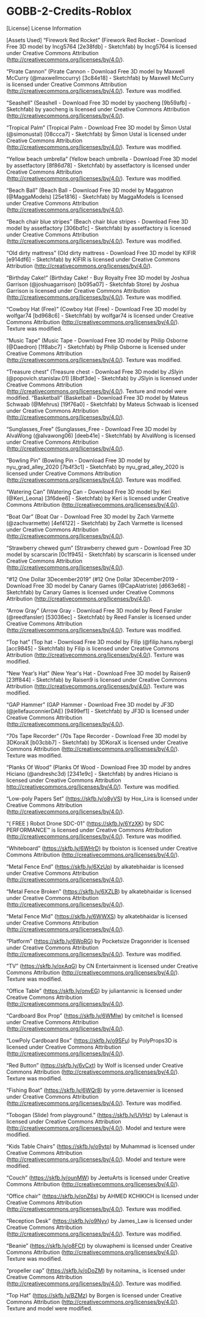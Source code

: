 # GOBB-2-Credits-Roblox

[License]
License Information

[Assets Used]
“Firework Red Rocket” (Firework Red Rocket - Download Free 3D model by Incg5764 [2e38fdb] - Sketchfab) by
Incg5764 is licensed under Creative Commons Attribution
(http://creativecommons.org/licenses/by/4.0/).

“Pirate Cannon” (Pirate Cannon - Download Free 3D model by Maxwell McCurry (@maxwellmccurry) [3c84e18] - Sketchfab) by
Maxwell McCurry is licensed under Creative Commons Attribution
(http://creativecommons.org/licenses/by/4.0/).
Texture was modified.

“Seashell” (Seashell - Download Free 3D model by yaocheng [9b59afb] - Sketchfab) by
yaocheng is licensed under Creative Commons Attribution
(http://creativecommons.org/licenses/by/4.0/).

“Tropical Palm” (Tropical Palm - Download Free 3D model by Šimon Ustal (@simonustal) [08ccca7] - Sketchfab) by
Šimon Ustal is licensed under Creative Commons Attribution
(http://creativecommons.org/licenses/by/4.0/).
Texture was modified.

“Yellow beach umbrella” (Yellow beach umbrella - Download Free 3D model by assetfactory [8f86d78] - Sketchfab) by
assetfactory is licensed under Creative Commons Attribution
(http://creativecommons.org/licenses/by/4.0/).
Texture was modified.

“Beach Ball” (Beach Ball - Download Free 3D model by Maggatron (@MaggaModels) [25e1816] - Sketchfab) by
MaggaModels is licensed under Creative Commons Attribution
(http://creativecommons.org/licenses/by/4.0/).

“Beach chair blue stripes” (Beach chair blue stripes - Download Free 3D model by assetfactory [306bd1c] - Sketchfab) by
assetfactory is licensed under Creative Commons Attribution
(http://creativecommons.org/licenses/by/4.0/).
Texture was modified.

“Old dirty mattress” (Old dirty mattress - Download Free 3D model by KIFIR [e914df6] - Sketchfab) by
KIFIR is licensed under Creative Commons Attribution
(http://creativecommons.org/licenses/by/4.0/).

“Birthday Cake!” (Birthday Cake! - Buy Royalty Free 3D model by Joshua Garrison (@joshuagarrison) [b095a07] - Sketchfab Store) by
Joshua Garrison is licensed under Creative Commons Attribution
(http://creativecommons.org/licenses/by/4.0/).
Texture was modified.

“Cowboy Hat (Free)” (Cowboy Hat (Free) - Download Free 3D model by wolfgar74 [bd968c6] - Sketchfab) by
wolfgar74 is licensed under Creative Commons Attribution
(http://creativecommons.org/licenses/by/4.0/).
Texture was modified.

“Music Tape” (Music Tape - Download Free 3D model by Philip Osborne (@Daedron) [1f8abc7] - Sketchfab) by
Philip Osborne is licensed under Creative Commons Attribution
(http://creativecommons.org/licenses/by/4.0/).
Texture was modified.

“Treasure chest” (Treasure chest - Download Free 3D model by JSlyin (@popovich.stanislav.01) [8bdf3de] - Sketchfab) by
JSlyin is licensed under Creative Commons Attribution
(http://creativecommons.org/licenses/by/4.0/).
Texture and model were modified.
“Basketball” (Basketball - Download Free 3D model by Mateus Schwaab (@Mehrus) [19f76a0] - Sketchfab) by
Mateus Schwaab is licensed under Creative Commons Attribution
(http://creativecommons.org/licenses/by/4.0/).

“Sunglasses_Free” (Sunglasses_Free - Download Free 3D model by AlvaWong (@alvawong06) [deeb41e] - Sketchfab) by
AlvaWong is licensed under Creative Commons Attribution
(http://creativecommons.org/licenses/by/4.0/).

“Bowling Pin” (Bowling Pin - Download Free 3D model by nyu_grad_alley_2020 [7b4f3c1] - Sketchfab) by
nyu_grad_alley_2020 is licensed under Creative Commons Attribution
(http://creativecommons.org/licenses/by/4.0/).
Texture was modified.

“Watering Can” (Watering Can - Download Free 3D model by Keri (@Keri_Leona) [3f6dee6] - Sketchfab) by
Keri is licensed under Creative Commons Attribution
(http://creativecommons.org/licenses/by/4.0/).

“Boat Oar” (Boat Oar - Download Free 3D model by Zach Varmette (@zachvarmette) [4ef4122] - Sketchfab) by
Zach Varmette is licensed under Creative Commons Attribution
(http://creativecommons.org/licenses/by/4.0/).

“Strawberry chewed gum” (Strawberry chewed gum - Download Free 3D model by scarscarin [0c1f945] - Sketchfab) by
scarscarin is licensed under Creative Commons Attribution
(http://creativecommons.org/licenses/by/4.0/).

“#12 One Dollar 3December2019” (#12 One Dollar 3December2019 - Download Free 3D model by Canary Games (@CapAlatriste) [d663e68] - Sketchfab) by
Canary Games is licensed under Creative Commons Attribution
(http://creativecommons.org/licenses/by/4.0/).

“Arrow Gray” (Arrow Gray - Download Free 3D model by Reed Fansler (@reedfansler) [53036ec] - Sketchfab) by
Reed Fansler is licensed under Creative Commons Attribution
(http://creativecommons.org/licenses/by/4.0/).
Texture was modified.

“Top hat” (Top hat - Download Free 3D model by Filip (@filip.hans.nyberg) [acc9845] - Sketchfab) by
Filip is licensed under Creative Commons Attribution
(http://creativecommons.org/licenses/by/4.0/).
Texture was modified.

“New Year’s Hat” (New Year's Hat - Download Free 3D model by Raisen9 [23ff844] - Sketchfab) by
Raisen9 is licensed under Creative Commons Attribution
(http://creativecommons.org/licenses/by/4.0/).
Texture was modified.

“GAP Hammer” (GAP Hammer - Download Free 3D model by JF3D (@jellefauconnierDAE) [9499ef1] - Sketchfab) by
JF3D is licensed under Creative Commons Attribution
(http://creativecommons.org/licenses/by/4.0/).

“70s Tape Recorder” (70s Tape Recorder - Download Free 3D model by 3DKoraX [b03cbb7] - Sketchfab) by
3DKoraX is licensed under Creative Commons Attribution
(http://creativecommons.org/licenses/by/4.0/).
Texture was modified.

“Planks Of Wood” (Planks Of Wood - Download Free 3D model by andres Hiciano (@andreshc3d) [2341e9c] - Sketchfab) by
andres Hiciano is licensed under Creative Commons Attribution
http://creativecommons.org/licenses/by/4.0/).
Texture was modified.

“Low-poly Papers Set” (https://skfb.ly/o8yVS) by
Hox_Lira is licensed under Creative Commons Attribution
(http://creativecommons.org/licenses/by/4.0/).

“( FREE ) Robot Drone SDC-01” (https://skfb.ly/6YzXK) by
SDC PERFORMANCE™️ is licensed under Creative Commons Attribution
(http://creativecommons.org/licenses/by/4.0/).
Texture was modified.

“Whiteboard” (https://skfb.ly/6WHrD) by
tboiston is licensed under Creative Commons Attribution
(http://creativecommons.org/licenses/by/4.0/).

“Metal Fence End” (https://skfb.ly/6XzUp) by
alkatebhaidar is licensed under Creative Commons Attribution
(http://creativecommons.org/licenses/by/4.0/).

“Metal Fence Broken” (https://skfb.ly/6XZLB) by
alkatebhaidar is licensed under Creative Commons Attribution
(http://creativecommons.org/licenses/by/4.0/).

“Metal Fence Mid” (https://skfb.ly/6WWXS) by
alkatebhaidar is licensed under Creative Commons Attribution
(http://creativecommons.org/licenses/by/4.0/).

“Platform” (https://skfb.ly/6WoRG) by
Pocketsize Dragonrider is licensed under Creative Commons Attribution
(http://creativecommons.org/licenses/by/4.0/).
Texture was modified.

“TV” (https://skfb.ly/oxAqG) by
CN Entertainment is licensed under Creative Commons Attribution
(http://creativecommons.org/licenses/by/4.0/).
Texture was modified.

“Office Table” (https://skfb.ly/onvEG) by
juliantannic is licensed under Creative Commons Attribution
(http://creativecommons.org/licenses/by/4.0/).

“Cardboard Box Prop” (https://skfb.ly/6WMIw) by
cmitche1 is licensed under Creative Commons Attribution
(http://creativecommons.org/licenses/by/4.0/).

“LowPoly Cardboard Box” (https://skfb.ly/o9SFu) by
PolyProps3D is licensed under Creative Commons Attribution
(http://creativecommons.org/licenses/by/4.0/).

“Red Button” (https://skfb.ly/6vCxt) by
Wolf is licensed under Creative Commons Attribution
(http://creativecommons.org/licenses/by/4.0/).
Texture was modified.

“Fishing Boat” (https://skfb.ly/6WQr8) by
yorre.detavernier is licensed under Creative Commons Attribution
(http://creativecommons.org/licenses/by/4.0/).
Texture was modified.

“Tobogan (Slide) from playground.” (https://skfb.ly/UVHz) by
Lalenaut is licensed under Creative Commons Attribution
(http://creativecommons.org/licenses/by/4.0/).
Model and texture were modified.

“Kids Table Chairs” (https://skfb.ly/o9ytp) by
Muhammad is licensed under Creative Commons Attribution
(http://creativecommons.org/licenses/by/4.0/).
Model and texture were modified.

“Couch” (https://skfb.ly/ounMW) by
JeetuArts is licensed under Creative Commons Attribution
(http://creativecommons.org/licenses/by/4.0/).

“Office chair” (https://skfb.ly/onZ6s) by
AHMED KCHIKICH is licensed under Creative Commons Attribution
(http://creativecommons.org/licenses/by/4.0/).
Texture was modified.

“Reception Desk” (https://skfb.ly/o9Nyv) by
James_Law is licensed under Creative Commons Attribution
(http://creativecommons.org/licenses/by/4.0/).
Texture was modified.

“Beanie” (https://skfb.ly/o8FCt) by
oluwaphemi is licensed under Creative Commons Attribution
(http://creativecommons.org/licenses/by/4.0/).
Texture was modified.

“propeller cap” (https://skfb.ly/oDoZM) by
noitamina_ is licensed under Creative Commons Attribution
(http://creativecommons.org/licenses/by/4.0/).
Texture was modified.

“Top Hat” (https://skfb.ly/BZMz) by
Borgen is licensed under Creative Commons Attribution
(http://creativecommons.org/licenses/by/4.0/).
Texture and model were modified.
